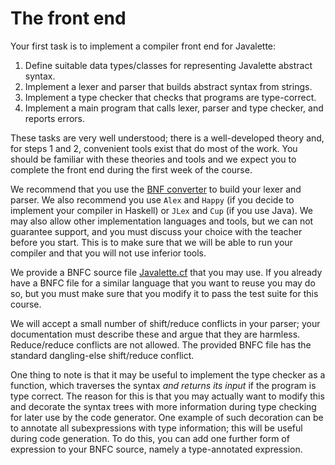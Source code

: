 The front end
=============

Your first task is to implement a compiler front end for Javalette:

1. Define suitable data types/classes for representing Javalette abstract syntax.
2. Implement a lexer and parser that builds abstract syntax from strings.
3. Implement a type checker that checks that programs are type-correct.
4. Implement a main program that calls lexer, parser and type checker, and reports errors.

These tasks are very well understood; there is a well-developed theory and, for
steps 1 and 2, convenient tools exist that do most of the work. You should be
familiar with these theories and tools and we expect you to complete the front
end during the first week of the course.

We recommend that you use the [BNF converter](https://bnfc.digitalgrammars.com/)
to build your lexer and parser. We also recommend you use `Alex` and `Happy` (if you
decide to implement your compiler in Haskell) or `JLex` and `Cup` (if you use Java).
We may also allow other implementation languages and tools, but we can not
guarantee support, and you must discuss your choice with the teacher before you
start. This is to make sure that we will be able to run your compiler and that
you will not use inferior tools.

We provide a BNFC source file [Javalette.cf](/files/Javalette.cf) that you may
use. If you already have a BNFC file for a similar language that you want to
reuse you may do so, but you must make sure that you modify it to pass the test
suite for this course.

We will accept a small number of shift/reduce conflicts in your parser; your
documentation must describe these and argue that they are harmless.
Reduce/reduce conflicts are not allowed. The provided BNFC file has the standard
dangling-else shift/reduce conflict.

One thing to note is that it may be useful to implement the type checker as a
function, which traverses the syntax *and returns its input* if the program is
type correct.  The reason for this is that you may actually want to modify this
and decorate the syntax trees with more information during type checking for
later use by the code generator. One example of such decoration can be to
annotate all subexpressions with type information; this will be useful during
code generation. To do this, you can add one further form of expression to your
BNFC source, namely a type-annotated expression.
